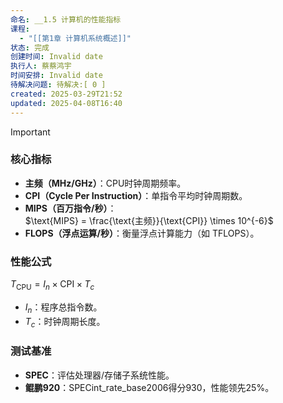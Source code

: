 ```yaml
---
命名: __1.5 计算机的性能指标
课程:
  - "[[第1章 计算机系统概述]]"
状态: 完成
创建时间: Invalid date
执行人: 蔡蔡鸿宇
时间安排: Invalid date
待解决问题: 待解决:[ 0 ]
created: 2025-03-29T21:52
updated: 2025-04-08T16:40
---
```

> [!important]

### 核心指标

- **主频（MHz/GHz）**：CPU时钟周期频率。
- **CPI（Cycle Per Instruction）**：单指令平均时钟周期数。
- **MIPS（百万指令/秒）**：  
    $\text{MIPS} = \frac{\text{主频}}{\text{CPI}} \times 10^{-6}$
- **FLOPS（浮点运算/秒）**：衡量浮点计算能力（如 TFLOPS）。

### 性能公式

$T_{\text{CPU}} = I_n \times \text{CPI} \times T_c$

- $I_n$：程序总指令数。
- $T_c$：时钟周期长度。

### 测试基准

- **SPEC**：评估处理器/存储子系统性能。
- **鲲鹏920**：SPECint_rate_base2006得分930，性能领先25%。
